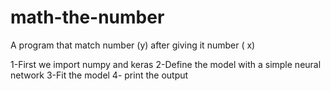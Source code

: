 # math-the-number
A program that match number (y) after giving it number ( x)

1-First we import numpy and keras
2-Define the model with a simple neural network
3-Fit the model
4- print the output
